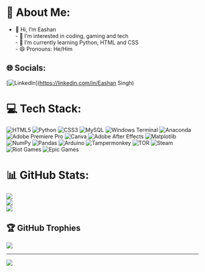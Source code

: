 # 💫 About Me:
- 👋 Hi, I’m Eashan<br>- 👀 I’m interested in coding, gaming and tech<br>- 🌱 I’m currently learning Python, HTML and CSS<br>- 😄 Pronouns: He/Him<br>


## 🌐 Socials:
[![LinkedIn](https://img.shields.io/badge/LinkedIn-%230077B5.svg?logo=linkedin&logoColor=white)](https://linkedin.com/in/Eashan Singh) 

# 💻 Tech Stack:
![HTML5](https://img.shields.io/badge/html5-%23E34F26.svg?style=flat-square&logo=html5&logoColor=white) ![Python](https://img.shields.io/badge/python-3670A0?style=flat-square&logo=python&logoColor=ffdd54) ![CSS3](https://img.shields.io/badge/css3-%231572B6.svg?style=flat-square&logo=css3&logoColor=white) ![MySQL](https://img.shields.io/badge/mysql-4479A1.svg?style=flat-square&logo=mysql&logoColor=white) ![Windows Terminal](https://img.shields.io/badge/Windows%20Terminal-%234D4D4D.svg?style=flat-square&logo=windows-terminal&logoColor=white) ![Anaconda](https://img.shields.io/badge/Anaconda-%2344A833.svg?style=flat-square&logo=anaconda&logoColor=white) ![Adobe Premiere Pro](https://img.shields.io/badge/Adobe%20Premiere%20Pro-9999FF.svg?style=flat-square&logo=Adobe%20Premiere%20Pro&logoColor=white) ![Canva](https://img.shields.io/badge/Canva-%2300C4CC.svg?style=flat-square&logo=Canva&logoColor=white) ![Adobe After Effects](https://img.shields.io/badge/Adobe%20After%20Effects-9999FF.svg?style=flat-square&logo=Adobe%20After%20Effects&logoColor=white) ![Matplotlib](https://img.shields.io/badge/Matplotlib-%23ffffff.svg?style=flat-square&logo=Matplotlib&logoColor=black) ![NumPy](https://img.shields.io/badge/numpy-%23013243.svg?style=flat-square&logo=numpy&logoColor=white) ![Pandas](https://img.shields.io/badge/pandas-%23150458.svg?style=flat-square&logo=pandas&logoColor=white) ![Arduino](https://img.shields.io/badge/-Arduino-00979D?style=flat-square&logo=Arduino&logoColor=white) ![Tampermonkey](https://img.shields.io/badge/tampermonkey-%2300485B.svg?style=flat-square&logo=tampermonkey&logoColor=white) ![TOR](https://img.shields.io/badge/tor-%237E4798.svg?style=flat-square&logo=tor-project&logoColor=white) ![Steam](https://img.shields.io/badge/steam-%23000000.svg?style=flat-square&logo=steam&logoColor=white) ![Riot Games](https://img.shields.io/badge/riotgames-D32936.svg?style=flat-square&logo=riotgames&logoColor=white) ![Epic Games](https://img.shields.io/badge/epicgames-%23313131.svg?style=flat-square&logo=epicgames&logoColor=white)
# 📊 GitHub Stats:
![](https://github-readme-stats.vercel.app/api?username=5C3PT3R&theme=dark&hide_border=false&include_all_commits=true&count_private=false)<br/>
![](https://github-readme-streak-stats.herokuapp.com/?user=5C3PT3R&theme=dark&hide_border=false)<br/>
![](https://github-readme-stats.vercel.app/api/top-langs/?username=5C3PT3R&theme=dark&hide_border=false&include_all_commits=true&count_private=false&layout=compact)

## 🏆 GitHub Trophies
![](https://github-profile-trophy.vercel.app/?username=5C3PT3R&theme=onedark&no-frame=false&no-bg=true&margin-w=4)

---
[![](https://visitcount.itsvg.in/api?id=5C3PT3R&icon=0&color=0)](https://visitcount.itsvg.in)

<!-- Proudly created with GPRM ( https://gprm.itsvg.in ) -->
